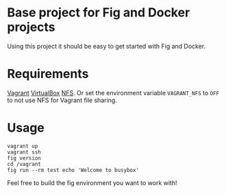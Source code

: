 # Base project for Fig and Docker projects

Using this project it should be easy to get started with Fig and Docker.

# Requirements

[Vagrant](https://www.vagrantup.com/)
[VirtualBox](https://www.virtualbox.org/)
[NFS](http://docs.vagrantup.com/v2/synced-folders/nfs.html).  Or set the environment variable `VAGRANT_NFS` to `OFF` to not use NFS for Vagrant file sharing.

# Usage

```
vagrant up
vagrant ssh
fig version
cd /vagrant
fig run --rm test echo 'Welcome to busybox'
```

Feel free to build the fig environment you want to work with!
